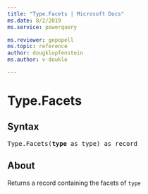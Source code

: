```yaml
---
title: "Type.Facets | Microsoft Docs"
ms.date: 8/2/2019
ms.service: powerquery

ms.reviewer: gepopell
ms.topic: reference
author: dougklopfenstein
ms.author: v-douklo

---
```

# Type.Facets

## Syntax

<pre>
Type.Facets(<b>type</b> as type) as record
</pre>
  
## About  
Returns a record containing the facets of `type`  
  
